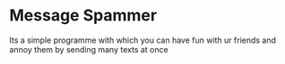 # Message Spammer
 Its a simple programme with which you can have fun with ur friends and annoy them by sending many texts at once
